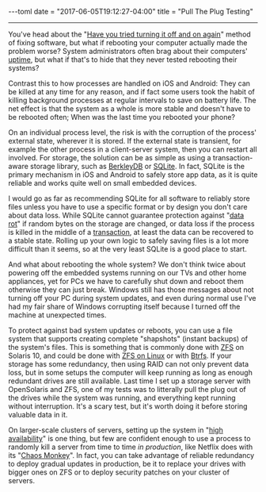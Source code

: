 ---toml
date = "2017-06-05T19:12:27-04:00"
title = "Pull The Plug Testing"

---

You've head about the "[Have you tried turning it off and on again](http://youtu.be/U0zptZwcr2A)" method of fixing software, but what if rebooting your computer actually made the problem worse? System administrators often brag about their computers' [uptime](https://en.wikipedia.org/wiki/Uptime), but what if that's to hide that they never tested rebooting their systems?

Contrast this to how processes are handled on iOS and Android: They can be killed at any time for any reason, and if fact some users took the habit of killing background processes at regular intervals to save on battery life. The net effect is that the system as a whole is more stable and doesn't have to be rebooted often; When was the last time you rebooted your phone?

On an individual process level, the risk is with the corruption of the process' external state, wherever it is stored. If the external state is transient, for example the other process in a client-server system, then you can restart all involved. For storage, the solution can be as simple as using a transaction-aware storage library, such as [BerkleyDB](https://en.wikipedia.org/wiki/Berkeley_DB) or [SQLite](http://sqlite.org/). In fact, SQLite is the primary mechanism in iOS and Android to safely store app data, as it is quite reliable and works quite well on small embedded devices.

I would go as far as recommending SQLite for all software to reliably store files unless you have to use a specific format or by design you don't care about data loss. While SQLite cannot guarantee protection against "[data rot](https://en.wikipedia.org/wiki/Data_degradation#Data_degradation_in_storage)" if random bytes on the storage are changed, or data loss if the process is killed in the middle of a [transaction](http://sqlite.org/atomiccommit.html), at least the data can be recovered to a stable state. Rolling up your own logic to safely saving files is a lot more difficult than it seems, so at the very least SQLite is a good place to start.

And what about rebooting the whole system? We don't think twice about powering off the embedded systems running on our TVs and other home appliances, yet for PCs we have to carefully shut down and reboot them otherwise they can just break. Windows still has those messages about not turning off your PC during system updates, and even during normal use I've had my fair share of Windows corrupting itself because I turned off the machine at unexpected times.

To protect against bad system updates or reboots, you can use a file system that supports creating complete "shapshots" (instant backups) of the system's files. This is something that is commonly done with [ZFS](https://en.wikipedia.org/wiki/ZFS) on Solaris 10, and could be done with [ZFS on Linux](http://zfsonlinux.org/) or with [Btrfs](https://en.wikipedia.org/wiki/Btrfs). If your storage has some redundancy, then using RAID can not only prevent data loss, but in some setups the computer will keep running as long as enough redundant drives are still available. Last time I set up a storage server with OpenSolaris and ZFS, one of my tests was to litterally pull the plug out of the drives while the system was running, and everything kept running without interruption. It's a scary test, but it's worth doing it before storing valuable data in it.

On larger-scale clusters of servers, setting up the system in "[high availability](https://en.wikipedia.org/wiki/High_availability)" is one thing, but few are confident enough to use a process to randomly kill a server from time to time *in production*, like Netflix does with its "[Chaos Monkey](https://medium.com/netflix-techblog/5-lessons-weve-learned-using-aws-1f2a28588e4c)". In fact, you can take advantage of reliable redundancy to deploy gradual updates in production, be it to replace your drives with bigger ones on ZFS or to deploy security patches on your cluster of servers.
